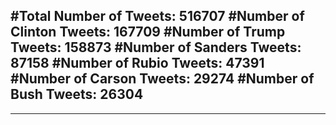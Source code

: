 #Total Number of Tweets: 516707 
#Number of Clinton Tweets: 167709
#Number of Trump Tweets: 158873
#Number of Sanders Tweets: 87158
#Number of Rubio Tweets: 47391
#Number of Carson Tweets: 29274
#Number of Bush Tweets: 26304
---
---
